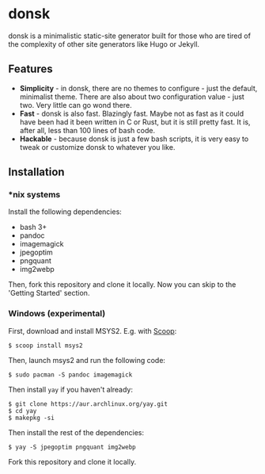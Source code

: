 # donsk
donsk is a minimalistic static-site generator built for those who are tired of the complexity of other site generators like Hugo or Jekyll.

## Features
- **Simplicity** - in donsk, there are no themes to configure - just the default, minimalist theme. There are also about two configuration value - just two. Very little can go wond there.
- **Fast** - donsk is also fast. Blazingly fast. Maybe not as fast as it could have been had it been written in C or Rust, but it is still pretty fast. It is, after all, less than 100 lines of bash code.
- **Hackable** - because donsk is just a few bash scripts, it is very easy to tweak or customize donsk to whatever you like.

## Installation
### \*nix systems
Install the following dependencies:
- bash 3+
- pandoc
- imagemagick
- jpegoptim
- pngquant
- img2webp

Then, fork this repository and clone it locally. Now you can skip to the 'Getting Started' section.

### Windows (experimental)
First, download and install MSYS2.
E.g. with [Scoop](https://scoop.sh):
```
$ scoop install msys2
```
Then, launch msys2 and run the following code:
```
$ sudo pacman -S pandoc imagemagick
```
Then install `yay` if you haven't already:
```
$ git clone https://aur.archlinux.org/yay.git
$ cd yay
$ makepkg -si
```
Then install the rest of the dependencies:
```
$ yay -S jpegoptim pngquant img2webp
```
Fork this repository and clone it locally.
